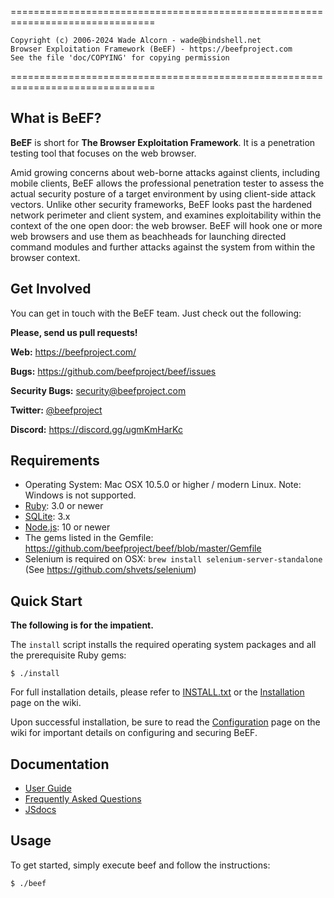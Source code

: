 ===============================================================================

    Copyright (c) 2006-2024 Wade Alcorn - wade@bindshell.net
    Browser Exploitation Framework (BeEF) - https://beefproject.com
    See the file 'doc/COPYING' for copying permission

===============================================================================

What is BeEF?
-------------

__BeEF__ is short for __The Browser Exploitation Framework__. It is a penetration testing tool that focuses on the web browser.

Amid growing concerns about web-borne attacks against clients, including mobile clients, BeEF allows the professional penetration tester to assess the actual security posture of a target environment by using client-side attack vectors. Unlike other security frameworks, BeEF looks past the hardened network perimeter and client system, and examines exploitability within the context of the one open door: the web browser. BeEF will hook one or more web browsers and use them as beachheads for launching directed command modules and further attacks against the system from within the browser context.


Get Involved
------------

You can get in touch with the BeEF team. Just check out the following:


__Please, send us pull requests!__

__Web:__ https://beefproject.com/

__Bugs:__ https://github.com/beefproject/beef/issues

__Security Bugs:__ security@beefproject.com

__Twitter:__ [@beefproject](https://twitter.com/beefproject)

__Discord:__ https://discord.gg/ugmKmHarKc

Requirements
------------

* Operating System: Mac OSX 10.5.0 or higher / modern Linux. Note: Windows is not supported.
* [Ruby](https://www.ruby-lang.org): 3.0 or newer
* [SQLite](http://sqlite.org): 3.x
* [Node.js](https://nodejs.org): 10 or newer
* The gems listed in the Gemfile: https://github.com/beefproject/beef/blob/master/Gemfile
* Selenium is required on OSX: `brew install selenium-server-standalone` (See https://github.com/shvets/selenium)

Quick Start
-----------

__The following is for the impatient.__

The `install` script installs the required operating system packages and all the prerequisite Ruby gems:

```
$ ./install
```

For full installation details, please refer to [INSTALL.txt](https://github.com/beefproject/beef/blob/master/INSTALL.txt) or the [Installation](https://github.com/beefproject/beef/wiki/Installation) page on the wiki.

Upon successful installation, be sure to read the [Configuration](https://github.com/beefproject/beef/wiki/Configuration) page on the wiki for important details on configuring and securing BeEF.


Documentation
---

* [User Guide](https://github.com/beefproject/beef/wiki#user-guide)
* [Frequently Asked Questions](https://github.com/beefproject/beef/wiki/FAQ)
* [JSdocs](https://beefproject.github.io/beef/index.html)


Usage
-----

To get started, simply execute beef and follow the instructions:

```
$ ./beef
```
